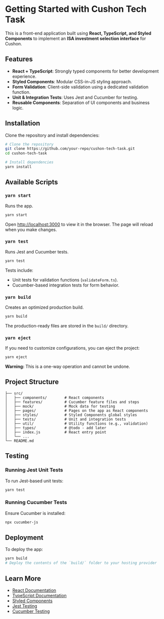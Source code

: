 # Getting Started with Cushon Tech Task

This is a front-end application built using **React, TypeScript, and Styled Components** to implement an **ISA investment selection interface** for Cushon.

## Features

- **React + TypeScript**: Strongly typed components for better development experience.
- **Styled Components**: Modular CSS-in-JS styling approach.
- **Form Validation**: Client-side validation using a dedicated validation function.
- **Unit & Integration Tests**: Uses Jest and Cucumber for testing.
- **Reusable Components**: Separation of UI components and business logic.

## Installation

Clone the repository and install dependencies:

```sh
# Clone the repository
git clone https://github.com/your-repo/cushon-tech-task.git
cd cushon-tech-task

# Install dependencies
yarn install
```

## Available Scripts

### `yarn start`

Runs the app.

```sh
yarn start
```

Open [http://localhost:3000](http://localhost:3000) to view it in the browser. The page will reload when you make changes.

### `yarn test`

Runs Jest and Cucumber tests.

```sh
yarn test
```

Tests include:

- Unit tests for validation functions (`validateForm.ts`).
- Cucumber-based integration tests for form behavior.

### `yarn build`

Creates an optimized production build.

```sh
yarn build
```

The production-ready files are stored in the `build/` directory.

### `yarn eject`

If you need to customize configurations, you can eject the project:

```sh
yarn eject
```

**Warning:** This is a one-way operation and cannot be undone.

## Project Structure

```
├── src/
│   ├── components/        # React components
│   ├── features/          # Cucumber feature files and steps
│   ├── mock/              # Mock data for testing
│   ├── pages/             # Pages on the app as React components
│   ├── styles/            # Styled Components global styles
│   ├── tests/             # Unit and integration tests
│   ├── util/              # Utility functions (e.g., validation)
│   ├── types/             # @todo - add later
│   ├── index.js           # React entry point
│   └── ...
└── README.md
```

## Testing

### Running Jest Unit Tests

To run Jest-based unit tests:

```sh
yarn test
```

### Running Cucumber Tests

Ensure Cucumber is installed:

```sh
npx cucumber-js
```

## Deployment

To deploy the app:

```sh
yarn build
# Deploy the contents of the `build/` folder to your hosting provider
```

## Learn More

- [React Documentation](https://reactjs.org/)
- [TypeScript Documentation](https://www.typescriptlang.org/)
- [Styled Components](https://styled-components.com/)
- [Jest Testing](https://jestjs.io/)
- [Cucumber Testing](https://cucumber.io/)